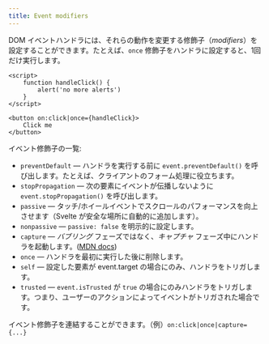 ```yaml
---
title: Event modifiers
---
```


DOM イベントハンドラには、それらの動作を変更する修飾子（*modifiers*）を設定することができます。たとえば、`once` 修飾子をハンドラに設定すると、1回だけ実行します。

```svelte
<script>
	function handleClick() {
		alert('no more alerts')
	}
</script>

<button on:click|once={handleClick}>
	Click me
</button>
```

イベント修飾子の一覧:

* `preventDefault` — ハンドラを実行する前に `event.preventDefault()` を呼び出します。たとえば、クライアントのフォーム処理に役立ちます。
* `stopPropagation` — 次の要素にイベントが伝播しないように `event.stopPropagation()` を呼び出します。
* `passive` — タッチ/ホイールイベントでスクロールのパフォーマンスを向上させます（Svelte が安全な場所に自動的に追加します）。
* `nonpassive` — `passive: false` を明示的に設定します。
* `capture` — *バブリング* フェーズではなく、*キャプチャ* フェーズ中にハンドラを起動します。([MDN docs](https://developer.mozilla.org/en-US/docs/Learn/JavaScript/Building_blocks/Events#Event_bubbling_and_capture))
* `once` — ハンドラを最初に実行した後に削除します。
* `self` — 設定した要素が event.target の場合にのみ、ハンドラをトリガします。
* `trusted` — `event.isTrusted` が `true` の場合にのみハンドラをトリガします。つまり、ユーザーのアクションによってイベントがトリガされた場合です。

イベント修飾子を連結することができます。（例）`on:click|once|capture={...}`
